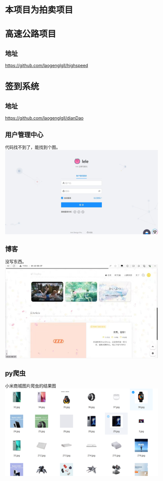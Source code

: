 # 本项目为拍卖项目

# 高速公路项目
## 地址
https://github.com/laogenglgll/highspeed

# 签到系统
## 地址
https://github.com/laogenglgll/dianDao

## 用户管理中心
代码找不到了，能找到个图。
![](WebContent/img/da8be51d77d414d78ad42f2a614df24.jpg)

## 博客
没写东西。
![](WebContent/img/8126678524bf99a3e6a5924c82f3c0f.jpg)


## py爬虫
小米商城图片爬虫的结果图
![](WebContent/img/file_1713971791575_640.png)